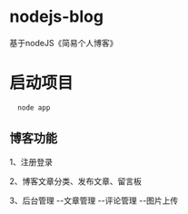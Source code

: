 # nodejs-blog
基于nodeJS《简易个人博客》
# 启动项目
```js
  node app
```
## 博客功能
1、注册登录

2、博客文章分类、发布文章、留言板

3、后台管理
  --文章管理
  --评论管理
  --图片上传
